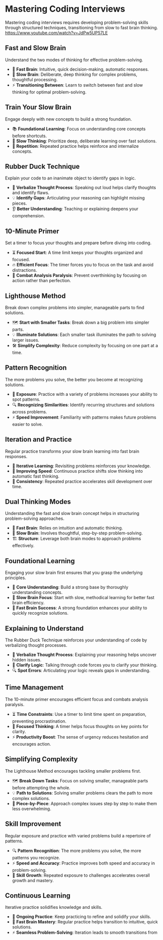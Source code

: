 # Mastering Coding Interviews
Mastering coding interviews requires developing problem-solving skills through structured techniques, transitioning from slow to fast brain thinking.
https://www.youtube.com/watch?v=JdPw5UP57LE

## Fast and Slow Brain
Understand the two modes of thinking for effective problem-solving.

- 🧠 **Fast Brain**: Intuitive, quick decision-making, automatic responses.
- 🧠 **Slow Brain**: Deliberate, deep thinking for complex problems, thoughtful processing.
- ⚡ **Transitioning Between**: Learn to switch between fast and slow thinking for optimal problem-solving.

## Train Your Slow Brain
Engage deeply with new concepts to build a strong foundation.

- 📚 **Foundational Learning**: Focus on understanding core concepts before shortcuts.
- 🧠 **Slow Thinking**: Prioritize deep, deliberate learning over fast solutions.
- 🔄 **Repetition**: Repeated practice helps reinforce and internalize concepts.

## Rubber Duck Technique
Explain your code to an inanimate object to identify gaps in logic.

- 🦆 **Verbalize Thought Process**: Speaking out loud helps clarify thoughts and identify flaws.
- 💡 **Identify Gaps**: Articulating your reasoning can highlight missing pieces.
- 👂 **Better Understanding**: Teaching or explaining deepens your comprehension.

## 10-Minute Primer
Set a timer to focus your thoughts and prepare before diving into coding.

- ⏳ **Focused Start**: A time limit keeps your thoughts organized and focused.
- 🔥 **Efficient Focus**: The timer forces you to focus on the task and avoid distractions.
- 🧠 **Combat Analysis Paralysis**: Prevent overthinking by focusing on action rather than perfection.

## Lighthouse Method
Break down complex problems into simpler, manageable parts to find solutions.

- 🗺️ **Start with Smaller Tasks**: Break down a big problem into simpler parts.
- 💡 **Illuminate Solutions**: Each smaller task illuminates the path to solving larger issues.
- 🛠️ **Simplify Complexity**: Reduce complexity by focusing on one part at a time.

## Pattern Recognition
The more problems you solve, the better you become at recognizing solutions.

- 🚀 **Exposure**: Practice with a variety of problems increases your ability to spot patterns.
- 🔍 **Recognizing Similarities**: Identify recurring structures and solutions across problems.
- ⚡ **Speed Improvement**: Familiarity with patterns makes future problems easier to solve.

## Iteration and Practice
Regular practice transforms your slow brain learning into fast brain responses.

- 🔄 **Iterative Learning**: Revisiting problems reinforces your knowledge.
- 🧠 **Improving Speed**: Continuous practice shifts slow thinking into automatic fast thinking.
- 🔁 **Consistency**: Repeated practice accelerates skill development over time.

## Dual Thinking Modes
Understanding the fast and slow brain concept helps in structuring problem-solving approaches.

- 🧠 **Fast Brain**: Relies on intuition and automatic thinking.
- 🧠 **Slow Brain**: Involves thoughtful, step-by-step problem-solving.
- 🏗️ **Structure**: Leverage both brain modes to approach problems effectively.

## Foundational Learning
Engaging your slow brain first ensures that you grasp the underlying principles.

- 📖 **Core Understanding**: Build a strong base by thoroughly understanding concepts.
- 🔑 **Slow Brain Focus**: Start with slow, methodical learning for better fast brain efficiency.
- 🚀 **Fast Brain Success**: A strong foundation enhances your ability to quickly recognize solutions.

## Explaining to Understand
The Rubber Duck Technique reinforces your understanding of code by verbalizing thought processes.

- 🦆 **Verbalize Thought Process**: Explaining your reasoning helps uncover hidden issues.
- 💬 **Clarify Logic**: Talking through code forces you to clarify your thinking.
- 🔍 **Spot Errors**: Articulating your logic reveals gaps in understanding.

## Time Management
The 10-minute primer encourages efficient focus and combats analysis paralysis.

- ⏳ **Time Constraints**: Use a timer to limit time spent on preparation, preventing procrastination.
- 🧠 **Focused Thinking**: A timer helps focus thoughts on key points for clarity.
- ⚡ **Productivity Boost**: The sense of urgency reduces hesitation and encourages action.

## Simplifying Complexity
The Lighthouse Method encourages tackling smaller problems first.

- 🗺️ **Break Down Tasks**: Focus on solving smaller, manageable parts before attempting the whole.
- 💡 **Path to Solutions**: Solving smaller problems clears the path to more complex solutions.
- 🧩 **Piece-by-Piece**: Approach complex issues step by step to make them less overwhelming.

## Skill Improvement
Regular exposure and practice with varied problems build a repertoire of patterns.

- 🔍 **Pattern Recognition**: The more problems you solve, the more patterns you recognize.
- ⚡ **Speed and Accuracy**: Practice improves both speed and accuracy in problem-solving.
- 🚀 **Skill Growth**: Repeated exposure to challenges accelerates overall growth and mastery.

## Continuous Learning
Iterative practice solidifies knowledge and skills.

- 🔄 **Ongoing Practice**: Keep practicing to refine and solidify your skills.
- 🧠 **Fast Brain Mastery**: Regular practice helps transition to intuitive, quick solutions.
- ⚡ **Seamless Problem-Solving**: Iteration leads to smooth transitions from

